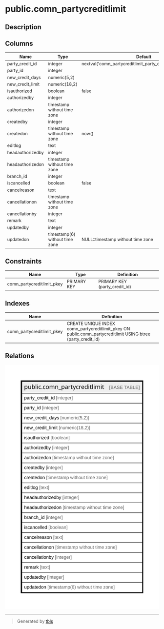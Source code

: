 # public.comn_partycreditlimit

## Description

## Columns

| Name | Type | Default | Nullable | Children | Parents | Comment |
| ---- | ---- | ------- | -------- | -------- | ------- | ------- |
| party_credit_id | integer | nextval('comn_partycreditlimit_party_credit_id_seq'::regclass) | false |  |  |  |
| party_id | integer |  | true |  |  |  |
| new_credit_days | numeric(5,2) |  | true |  |  |  |
| new_credit_limit | numeric(18,2) |  | true |  |  |  |
| isauthorized | boolean | false | false |  |  |  |
| authorizedby | integer |  | true |  |  |  |
| authorizedon | timestamp without time zone |  | true |  |  |  |
| createdby | integer |  | true |  |  |  |
| createdon | timestamp without time zone | now() | true |  |  |  |
| editlog | text |  | true |  |  |  |
| headauthorizedby | integer |  | true |  |  |  |
| headauthorizedon | timestamp without time zone |  | true |  |  |  |
| branch_id | integer |  | true |  |  |  |
| iscancelled | boolean | false | true |  |  |  |
| cancelreason | text |  | true |  |  |  |
| cancellationon | timestamp without time zone |  | true |  |  |  |
| cancellationby | integer |  | true |  |  |  |
| remark | text |  | true |  |  |  |
| updatedby | integer |  | true |  |  |  |
| updatedon | timestamp(6) without time zone | NULL::timestamp without time zone | true |  |  |  |

## Constraints

| Name | Type | Definition |
| ---- | ---- | ---------- |
| comn_partycreditlimit_pkey | PRIMARY KEY | PRIMARY KEY (party_credit_id) |

## Indexes

| Name | Definition |
| ---- | ---------- |
| comn_partycreditlimit_pkey | CREATE UNIQUE INDEX comn_partycreditlimit_pkey ON public.comn_partycreditlimit USING btree (party_credit_id) |

## Relations

![er](public.comn_partycreditlimit.svg)

---

> Generated by [tbls](https://github.com/k1LoW/tbls)
